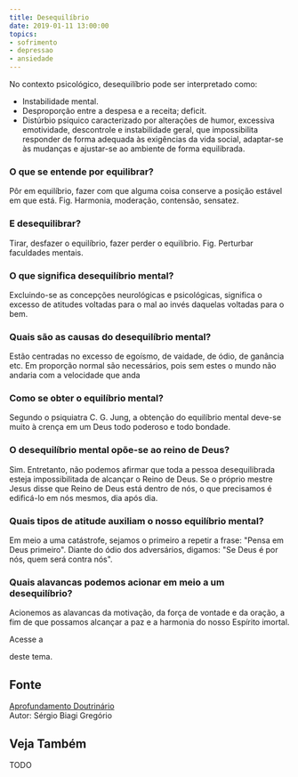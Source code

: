 ```yaml
---
title: Desequilíbrio
date: 2019-01-11 13:00:00
topics: 
- sofrimento
- depressao
- ansiedade
---
```


No contexto psicológico, desequilíbrio pode ser interpretado como:
* Instabilidade mental.
* Desproporção entre a despesa e a receita; deficit.
* Distúrbio psíquico caracterizado por alterações de humor, excessiva
  emotividade, descontrole e instabilidade geral, que impossibilita responder de
  forma adequada às exigências da vida social, adaptar-se às mudanças e
  ajustar-se ao ambiente de forma equilibrada. 

### O que se entende por equilibrar?
Pôr em equilíbrio, fazer com que alguma coisa conserve a posição estável
em que está. Fig. Harmonia, moderação, contensão, sensatez.

### E desequilibrar?
Tirar, desfazer o equilíbrio, fazer perder o equilíbrio. Fig.
Perturbar faculdades mentais.

### O que significa desequilíbrio mental?
Excluindo-se as concepções neurológicas e psicológicas, significa o
excesso de atitudes voltadas para o mal ao invés daquelas voltadas para
o bem.

### Quais são as causas do desequilíbrio mental?
Estão centradas no excesso de egoísmo, de vaidade, de ódio, de ganância
etc. Em proporção normal são necessários, pois sem estes o mundo não
andaria com a velocidade que anda

### Como se obter o equilíbrio mental?
Segundo o psiquiatra C. G. Jung, a obtenção do equilíbrio mental deve-se
muito à crença em um Deus todo poderoso e todo bondade.

### O desequilíbrio mental opõe-se ao reino de Deus?
Sim. Entretanto, não podemos afirmar que toda a pessoa desequilibrada
esteja impossibilitada de alcançar o Reino de Deus. Se o próprio mestre
Jesus disse que Reino de Deus está dentro de nós, o que precisamos é
edificá-lo em nós mesmos, dia após dia.

### Quais tipos de atitude auxiliam o nosso equilíbrio mental?
Em meio a uma catástrofe, sejamos o primeiro a repetir a frase: "Pensa
em Deus primeiro". Diante do ódio dos adversários, digamos: "Se Deus é
por nós, quem será contra nós".

### Quais alavancas podemos acionar em meio a um desequilíbrio?
Acionemos as alavancas da motivação, da força de vontade e da oração, a
fim de que possamos alcançar a paz e a harmonia do nosso Espírito
imortal.

Acesse a

deste tema.

## Fonte
[Aprofundamento Doutrinário](https://sites.google.com/view/aprofundamentodoutrinario/desequilíbrio)  
Autor: Sérgio Biagi Gregório



## Veja Também
TODO


